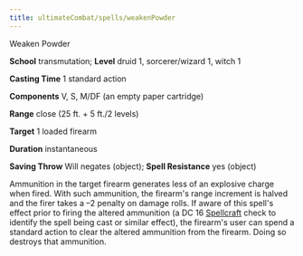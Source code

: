 ```yaml
---
title: ultimateCombat/spells/weakenPowder
---
```

Weaken Powder

**School** transmutation; **Level** druid 1, sorcerer/wizard 1, witch 1

**Casting Time** 1 standard action

**Components** V, S, M/DF (an empty paper cartridge)

**Range** close (25 ft. + 5 ft./2 levels)

**Target** 1 loaded firearm

**Duration** instantaneous

**Saving Throw** Will negates (object); **Spell Resistance** yes (object)

Ammunition in the target firearm generates less of an explosive charge when fired. With such ammunition, the firearm's range increment is halved and the firer takes a –2 penalty on damage rolls. If aware of this spell's effect prior to firing the altered ammunition (a DC 16 [Spellcraft](skills/spellcraft.md#_spellcraft) check to identify the spell being cast or similar effect), the firearm's user can spend a standard action to clear the altered ammunition from the firearm. Doing so destroys that ammunition.

